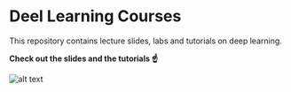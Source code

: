 # Deel Learning Courses
This repository contains lecture slides, labs and tutorials on deep learning.

**Check out the slides and the tutorials ☝️**

![alt text](https://gowrishankar.info/blog/graph-convolution-network-a-practical-implementation-of-vertex-classifier-and-its-mathematical-basis/gcn.png "gcn")
